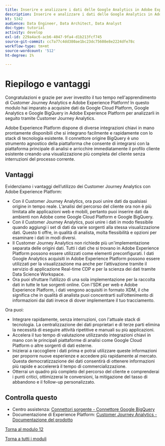 ```yaml
---
title: Inserire e analizzare i dati delle Google Analytics in Adobe Experience Platform con il connettore origine BigQuery - Riepilogo
description: Inserire e analizzare i dati delle Google Analytics in Adobe Experience Platform con il connettore origine BigQuery - Riepilogo
kt: 5342
audience: Data Engineer, Data Architect, Data Analyst
doc-type: tutorial
activity: develop
exl-id: 229a4ac6-acb6-4047-9fa4-d1b213fcf745
source-git-commit: cc7a77c4dd380ae1bc23dc75608e8e2224dfe78c
workflow-type: tm+mt
source-wordcount: '512'
ht-degree: 1%

---
```


# Riepilogo e vantaggi

Congratulazioni e grazie per aver investito il tuo tempo nell&#39;apprendimento di Customer Journey Analytics e Adobe Experience Platform!
In questo modulo hai imparato a acquisire dati da Google Cloud Platform, Google Analytics e Google BigQuery in Adobe Experience Platform per analizzarli in seguito tramite Customer Journey Analytics.

Adobe Experience Platform dispone di diverse integrazioni chiavi in mano prontamente disponibili che si integrano facilmente e rapidamente con lo stack di tecnologia esistente. Il connettore origine BigQuery è uno strumento agnostico della piattaforma che consente di integrarsi con la piattaforma principale di analisi e arricchire immediatamente il profilo cliente esistente creando una visualizzazione più completa del cliente senza interruzioni del processo corrente.

## Vantaggi

Evidenziamo i vantaggi dell’utilizzo dei Customer Journey Analytics con Adobe Experience Platform:

- Con il Customer Journey Analytics, ora puoi unire dati da qualsiasi origine in tempo reale. L’analisi del percorso del cliente ora non è più limitata alle applicazioni web e mobili, pertanto puoi inserire dati da ambienti non Adobe come Google Cloud Platform e Google BigQuery.
- Con il Customer Journey Analytics, puoi unire i dati in modo flessibile quando aggiungi i set di dati da varie sorgenti alla stessa visualizzazione dati. Questo ti offre, in qualità di analista, molta flessibilità e opzioni per esaminare i dati in modi diversi.
- Il Customer Journey Analytics non richiede più un&#39;implementazione separata delle origini dati. Tutti i dati che si trovano in Adobe Experience Platform possono essere utilizzati come elementi preconfigurati. I dati Google Analytics acquisiti in Adobe Experience Platform possono essere utilizzati per la visualizzazione ma anche per l’attivazione tramite il servizio di applicazione Real-time CDP e per la scienza dei dati tramite Data Science Workspace.
- Ora puoi sfruttare l’utilizzo di una sola implementazione per la raccolta dati in tutte le tue sorgenti online. Con l’SDK per web e Adobe Experience Platform, i dati vengono acquisiti in formato XDM, il che significa che in qualità di analista puoi concentrarti sull’ottenimento di informazioni dai dati invece di dover implementare il tuo tracciamento.

Ora puoi:

- Integrare rapidamente, senza interruzioni, con l&#39;attuale stack di tecnologia. La centralizzazione dei dati proprietari e di terze parti elimina la necessità di eseguire attività ripetitive e manuali su più applicazioni.
- Accelera il tuo tempo di valutazione utilizzando integrazioni chiavi in mano con le principali piattaforme di analisi come Google Cloud Platform o altre sorgenti di dati esterne.
- Inizierai a raccogliere i dati prima e potrai utilizzare queste informazioni per proporre nuove esperienze e accedere più rapidamente al mercato. Questa democratizzazione dei dati consentirà di ottenere informazioni più rapide e accelererà il tempo di commercializzazione.
- Otterrai un quadro più completo del percorso del cliente e comprenderai i punti critici, ottimizzerai le conversioni, la mitigazione del tasso di abbandono e il follow-up personalizzato.

## Controlla questo

- Centro assistenza: [Connettori sorgente - Connettore Google BigQuery](https://experienceleague.adobe.com/docs/experience-platform/sources/connectors/databases/bigquery.html)
- Documentazione di Experience Platform: [Customer Journey Analytics - Documentazione del prodotto](https://docs.adobe.com/content/help/it-IT/experience-cloud/user-guides/home.translate.html)

[Torna al modulo 12](./customer-journey-analytics-bigquery-gcp.md)

[Torna a tutti i moduli](./../../overview.md)
